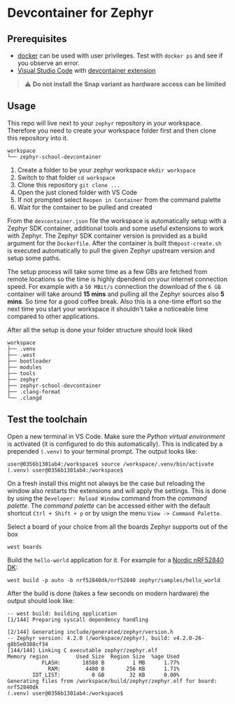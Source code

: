 # Devcontainer for Zephyr

## Prerequisites

- [docker](https://docker.com) can be used with user privileges. Test with `docker ps` and see if you observe an error.
- [Visual Studio Code](https://code.visualstudio.com/download) with [devcontainer extension](https://marketplace.visualstudio.com/items?itemName=ms-vscode-remote.remote-containers)

> :warning: **Do not install the Snap variant as hardware access can be limited**

## Usage

This repo will live next to your `zephyr` repository in your workspace. Therefore you need to create your workspace folder first and then clone this repository into it.

```
workspace
└── zephyr-school-devcontainer
```

1. Create a folder to be your zephyr workspace `mkdir workspace`
2. Switch to that folder `cd workspace`
3. Clone this repository `git clone ...`
4. Open the just cloned folder with VS Code
5. If not prompted select `Reopen in Container` from the command palette
6. Wait for the container to be pulled and created

From the `devcontainer.json` file the workspace is automatically setup with a Zephyr SDK container, additional tools and some useful extensions to work with Zephyr. The Zephyr SDK container version is provided as a build argument for the `Dockerfile`. After the container is built the`post-create.sh` is executed automatically to pull the given Zephyr upstream version and setup some paths.

The setup process will take some time as a few GBs are fetched from remote locations so the time is highly dpendend on your internet connection speed. For example with a `50 MBit/s` connection the download of the `6 GB` container will take around **15 mins** and pulling all the Zephyr sources also **5 mins**. So time for a good coffee break. Also this is a one-time effort so the next time you start your workspace it shouldn't take a noticeable time compared to other applications.

After all the setup is done your folder structure should look liked

```
workspace
├── .venv
├── .west
├── bootloader
├── modules
├── tools
├── zephyr
├── zephyr-school-devcontainer
├── .clang-format
└── .clangd
```

## Test the toolchain

Open a new terminal in VS Code. Make sure the *Python virtual environment* is activated (it is configured to do this automatically). This is indicated by a prepended `(.venv)` to your terminal prompt. The output looks like:

```
user@0356b1301ab4:/workspace$ source /workspace/.venv/bin/activate
(.venv) user@0356b1301ab4:/workspace$
```

On a fresh install this might not always be the case but reloading the window also restarts the  extensions and will apply the settings. This is done by using the `Developer: Reload Window` command from the *command palette*. The *command palette* can be accessed either with the default shortcut `Ctrl + Shift + p` or by usign the menu `View -> Command Palette`.

Select a board of your choice from all the boards Zephyr supports out of the box

```
west boards
```

Build the `hello-world` application for it. For example for a [Nordic nRF52840 DK](https://www.nordicsemi.com/Products/Development-hardware/nRF52840-DK):

```
west build -p auto -b nrf52840dk/nrf52840 zephyr/samples/hello_world
```

After the build is done (takes a few seconds on modern hardware) the output should look like:

```
-- west build: building application
[1/144] Preparing syscall dependency handling

[2/144] Generating include/generated/zephyr/version.h
-- Zephyr version: 4.2.0 (/workspace/zephyr), build: v4.2.0-26-g8b5e0388cf34
[144/144] Linking C executable zephyr/zephyr.elf
Memory region         Used Size  Region Size  %age Used
           FLASH:       18588 B         1 MB      1.77%
             RAM:        4480 B       256 KB      1.71%
        IDT_LIST:          0 GB        32 KB      0.00%
Generating files from /workspace/build/zephyr/zephyr.elf for board: nrf52840dk
(.venv) user@0356b1301ab4:/workspace$
```
